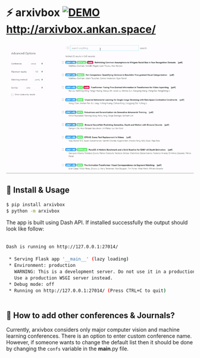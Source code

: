 # ⚡ arxivbox [![DEMO](https://img.shields.io/badge/Python-Dash-<COLOR>.svg)](https://plotly.com/dash/) http://arxivbox.ankan.space/

<img src="demo.gif"/>

## 💬 Install & Usage

```bash
$ pip install arxivbox
$ python -m arxivbox
```
The app is built using Dash API. If installed successfully the output should look like follow:

```bash

Dash is running on http://127.0.0.1:27014/

 * Serving Flask app '__main__' (lazy loading)
 * Environment: production
   WARNING: This is a development server. Do not use it in a production deployment.
   Use a production WSGI server instead.
 * Debug mode: off
 * Running on http://127.0.0.1:27014/ (Press CTRL+C to quit)
 
```
## 💬 How to add other conferences & Journals?

Currently, arxivbox considers only major computer vision and machine learning conferences. There is an option to enter custom conference name. However, if someone wants to change the default list then it should be done by changing the `confs` variable in the __main__.py file.


